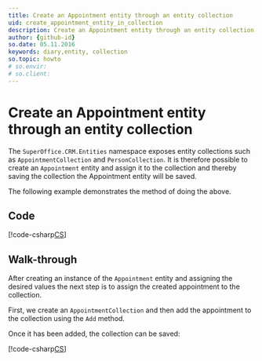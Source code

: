 ```yaml
---
title: Create an Appointment entity through an entity collection
uid: create_appointment_entity_in_collection
description: Create an Appointment entity through an entity collection
author: {github-id}
so.date: 05.11.2016
keywords: diary,entity, collection
so.topic: howto
# so.envir:
# so.client:
---
```


# Create an Appointment entity through an entity collection

The `SuperOffice.CRM.Entities` namespace exposes entity collections such as `AppointmentCollection` and `PersonCollection`. It is therefore possible to create an `Appointment` entity and assign it to the collection and thereby saving the collection the Appointment entity will be saved.

The following example demonstrates the method of doing the above.

## Code

[!code-csharp[CS](includes/create-apt-entity-in-collection.cs)]

## Walk-through

After creating an instance of the `Appointment` entity and assigning the desired values the next step is to assign the created appointment to the collection.

First, we create an `AppointmentCollection` and then add the appointment to the collection using the `Add` method.

Once it has been added, the collection can be saved:

[!code-csharp[CS](includes/create-apt-entity-in-collection.cs?range=28,31-32)]
